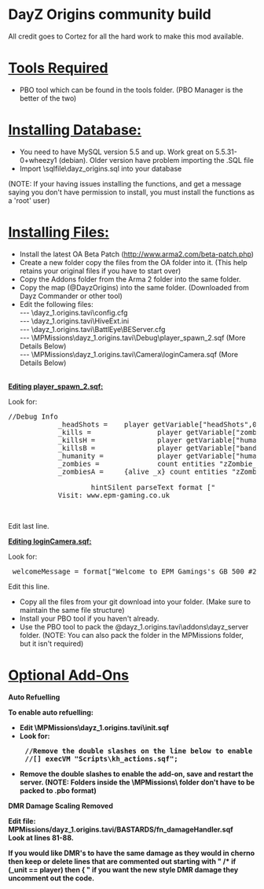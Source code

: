 DayZ Origins community build
============================

All credit goes to Cortez for all the hard work to make this mod available.

<u><b>Tools Required</b></u>
============================

- PBO tool which can be found in the tools folder.
(PBO Manager is the better of the two)


<u><b>Installing Database:</b></u>
============================

- You need to have MySQL version 5.5 and up. Work great on  5.5.31-0+wheezy1 (debian). Older version have problem importing the .SQL file
- Import \sqlfile\dayz_origins.sql into your database

(NOTE: If your having issues installing the functions, and get a message saying you don't have permission to install, you must install the functions as a 'root' user)


<u><b>Installing Files:</b></u>
============================

- Install the latest OA Beta Patch (http://www.arma2.com/beta-patch.php)
- Create a new folder copy the files from the OA folder into it. (This help retains your original files if you have to start over)
- Copy the Addons folder from the Arma 2 folder into the same folder.
- Copy the map (@DayzOrigins) into the same folder. (Downloaded from Dayz Commander or other tool)
- Edit the following files:<br>
--- \dayz_1.origins.tavi\config.cfg<br>
--- \dayz_1.origins.tavi\HiveExt.ini<br>
--- \dayz_1.origins.tavi\BattlEye\BEServer.cfg<br>
--- \MPMissions\dayz_1.origins.tavi\Debug\player_spawn_2.sqf (More Details Below)<br>
--- \MPMissions\dayz_1.origins.tavi\Camera\loginCamera.sqf (More Details Below)<br><br>


<u><b>Editing player_spawn_2.sqf:</b></u>

Look for:
<pre>
//Debug Info
            _headShots =    player getVariable["headShots",0];
            _kills =                player getVariable["zombieKills",0];
            _killsH =               player getVariable["humanKills",0];
            _killsB =               player getVariable["banditKills",0];
            _humanity =             player getVariable["humanity",0];
            _zombies =              count entities "zZombie_Base";
            _zombiesA =     {alive _x} count entities "zZombie_Base";

                    hintSilent parseText format ["
            <t size='1.15' font='Bitstream' color='#5882FA'>Visit: www.epm-gaming.co.uk</t><br/><br/>
</pre>
    
Edit last line.

<u><b>Editing loginCamera.sqf:</b></u>

Look for:
<pre>
_welcomeMessage = format["Welcome to EPM Gamings's GB 500 #2 Server %1, Enjoy your stay!",format["%1", name player]];
</pre>

Edit this line.


- Copy all the files from your git download into your folder. (Make sure to maintain the same file structure)
- Install your PBO tool if you haven't already.
- Use the PBO tool to pack the \@dayz_1.origins.tavi\addons\dayz_server folder.
(NOTE:  You can also pack the folder in the MPMissions folder, but it isn't required)


<u><b>Optional Add-Ons</b></u>
============================

<b>Auto Refuelling<b>

To enable auto refuelling:
- Edit \MPMissions\dayz_1.origins.tavi\init.sqf
- Look for:
<pre>
	//Remove the double slashes on the line below to enable auto refuelling
	//[] execVM "Scripts\kh_actions.sqf";
</pre>
- Remove the double slashes to enable the add-on, save and restart the server.
(NOTE:  Folders inside the \MPMissions\ folder don't have to be packed to .pbo format)

<b>DMR Damage Scaling Removed</b>

Edit file: MPMissions/dayz_1.origins.tavi/BASTARDS/fn_damageHandler.sqf<br>
Look at lines 81-88.

If you would like DMR's to have the same damage as they would in cherno
then keep or delete lines that are commented out starting with  "  /* if
(_unit == player) then { "  if you want the new style DMR damage they
uncomment out the code.
